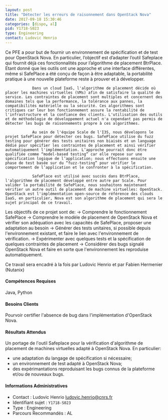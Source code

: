 ```yaml
---
layout: post
title: "Détecter les erreurs de raisonnement dans OpenStack Nova"
date: 2017-09-18 15:30:46
categories: [dispo, al]
pid: Y1718-S023
type: Engineering
contact: Ludovic Henrio
---
```

       
Ce PFE a pour but de fournir un environnement de spécification et de test pour OpenStack Nova. En particulier, l’objectif est d’adapter l’outil Safeplace qui fournit déjà ces fonctionnalités pour l’algorithme de placement BtrPlace. Etant donné que les outils ont une approche et une interface différentes, même si SafePlace a été conçu de façon à être adaptable, la portabilité pratique à une nouvelle plateforme reste à prouver et à développer.

                Dans un cloud IaaS, l'algorithme de placement décide où placer les machines virtuelles (VMs) afin de satisfaire la qualité de service. Les contraintes de placement sont multiples et concernent des domaines tels que la performance, la tolérance aux pannes, la compatibilités matérielle ou la sécurité. Ces algorithmes sont critiques car leur bon fonctionnement assure la rentabilité de l'infrastructure et la confiance des clients. L'utilisation des outils et de méthodologie de développement actuel n'a cependant pas permis de détecter les bugs de raisonnements propre à ces algorithmes.

                Au sein de l'équipe Scale de l'I3S, nous dévelopons le projet SafePlace pour détecter ces bugs. SafePlace utilise du fuzz testing pour générer des tests unitaires non biaisés et un language dédié pour spécifier les contraintes de placement et ainsi vérifier automatiquement l'implémentation. L’approche pourrait donc être qualifiée comme “model-based testing” car elle repose sur une spécification logique de l’application; nous effectuons ensuite une phase de test basée sur du “fuzz-testing” pour vérifier le comportement de l’application et le confronter à la spécification.

                SafePlace est utilisé avec succès dans BtrPlace, l'algorithme de placement développé entre autre par Scale. Pour valider la portabilité de SafePlace, nous souhaitons maintenant vérifier un autre outil de placement de machine virtuelles: OpenStack. OpenStack est l'implémentation open-source de référence des clouds IaaS, en particulier, Nova est son algorithme de placement qui sera le sujet principal de ce travail.
 
Les objectifs de ce projet sont de:
                -> Comprendre le fonctionnement SafePlace
                -> Comprendre le modèle de placement de OpenStack Nova et vérifier son adéquation avec les capacités de SafePlace, proposer une adaptation au besoin
                -> Générer des tests unitaires, si possible depuis l'environnement existant, et faire le lien avec l'environnement de vérification.
                -> Expérimenter avec quelques tests et la spécification de quelques contraintes de placement
                -> Considérer des bugs signalé OpenStack Nova et faire en sorte que l'environnement les reproduise automatiquement.

Ce travail sera encadré à la fois par Ludovic Henrio et par Fabien Hermenier (Nutanix)

#### Compétences Requises
Java, Python


#### Besoins Clients
Pourvoir certifier l'absence de bug dans l'implémentation d'OpenStack Nova.

#### Résultats Attendus
Un portage de l'outil Safeplace pour la vérification d'algorithme de placement de machines virtuelles adapté à OpenStack Nova. 
En particulier: 
- une adaptation du langage de spécification si nécessaire; 
- un environnement de test adapté à OpenStack Nova; 
- des expérimantations reproduisant les bugs connus de la plateforme et/ou de nouveaux bugs.
     

#### Informations Administratives
  * Contact : Ludovic Henrio <ludovic.henrio@cnrs.fr>
  * Identifiant sujet : `Y1718-S023`
  * Type : Engineering
  * Parcours Recommandés : AL
     
